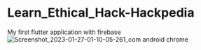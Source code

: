 # Learn_Ethical_Hack-Hackpedia
My first flutter application with firebase
![Screenshot_2023-01-27-01-10-05-261_com android chrome](https://user-images.githubusercontent.com/52213548/214962340-c6ba9fe4-fa6e-4e59-a86d-286db04e7587.jpg)

